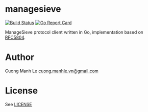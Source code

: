 # managesieve

[![Build Status](https://travis-ci.org/cuonglm/managesieve.svg?branch=master)](https://travis-ci.org/cuonglm/managesieve)
[![Go Report Card](https://goreportcard.com/badge/github.com/cuonglm/managesieve)](https://goreportcard.com/report/github.com/cuonglm/managesieve)

ManageSieve protocol client written in Go, implementation based on [RFC5804](https://tools.ietf.org/html/rfc5804).

# Author

Cuong Manh Le <cuong.manhle.vn@gmail.com>

# License

See [LICENSE](https://github.com/cuonglm/managesieve/blob/master/LICENSE)

